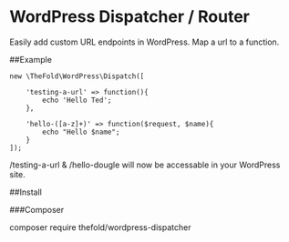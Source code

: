 # WordPress Dispatcher / Router

Easily add custom URL endpoints in WordPress. Map a url to a function.

##Example

```
new \TheFold\WordPress\Dispatch([

    'testing-a-url' => function(){
        echo 'Hello Ted'; 
    },
    
    'hello-([a-z]+)' => function($request, $name){
        echo "Hello $name";
    }
]);
```

/testing-a-url & /hello-dougle will now be accessable in your WordPress site.


##Install

###Composer

composer require thefold/wordpress-dispatcher
